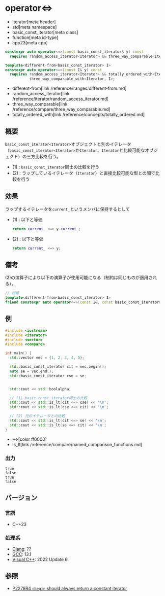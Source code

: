 # operator<=>
* iterator[meta header]
* std[meta namespace]
* basic_const_iterator[meta class]
* function[meta id-type]
* cpp23[meta cpp]

```cpp
constexpr auto operator<=>(const basic_const_iterator& y) const
  requires random_access_iterator<Iterator> && three_way_comparable<Iterator>;          // (1)

template<different-from<basic_const_iterator> I>
constexpr auto operator<=>(const I& y) const
  requires random_access_iterator<Iterator> && totally_ordered_with<Iterator, I> &&
           three_way_comparable_with<Iterator, I>;                                      // (2)
```
* different-from[link /reference/ranges/different-from.md]
* random_access_iterator[link /reference/iterator/random_access_iterator.md]
* three_way_comparable[link /reference/compare/three_way_comparable.md]
* totally_ordered_with[link /reference/concepts/totally_ordered.md]

## 概要


`basic_const_iterator<Iterator>`オブジェクトと別のイテレータ（`basic_const_iterator<Iterator>`か`Iterator`、`Iterator`と比較可能なオブジェクト）の三方比較を行う。

- (1) : `basic_const_iterator`同士の比較を行う
- (2) : ラップしているイテレータ（`Iterator`）と直接比較可能な型との間で比較を行う

## 効果

ラップするイテレータを`current_`というメンバに保持するとして

- (1) : 以下と等価  
    ```cpp
    return current_ <=> y.current_;
    ```

- (2) : 以下と等価  
    ```cpp
    return current_ <=> y;
    ```

## 備考

(2)の演算子により以下の演算子が使用可能になる（制約は同じものが適用される）。

```cpp
// 逆順
template<different-from<basic_const_iterator> I>
friend constexpr auto operator<=>(const I&, const basic_const_iterator&);
```

## 例
```cpp example
#include <iostream>
#include <iterator>
#include <vector>
#include <compare>

int main() {
  std::vector vec = {1, 2, 3, 4, 5};

  std::basic_const_iterator cit = vec.begin();
  auto se = vec.end();
  std::basic_const_iterator cse = se;


  std::cout << std::boolalpha;

  // (1) basic_const_iterator同士の比較
  std::cout << std::is_lt(cit <=> cse) << '\n';
  std::cout << std::is_lt(cse <=> cit) << '\n';

  // (2) 元のイテレータとの比較
  std::cout << std::is_lt(cit <=> se) << '\n';
  std::cout << std::is_lt(se <=> cit) << '\n';
}
```
* <=>[color ff0000]
* is_lt[link /reference/compare/named_comparison_functions.md]

### 出力

```
true
false
true
false
```

## バージョン
### 言語
- C++23

### 処理系
- [Clang](/implementation.md#clang): ??
- [GCC](/implementation.md#gcc): 13.1
- [Visual C++](/implementation.md#visual_cpp): 2022 Update 6

## 参照

- [P2278R4 `cbegin` should always return a constant iterator](https://www.open-std.org/jtc1/sc22/wg21/docs/papers/2022/p2278r4.html)
